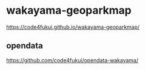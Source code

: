 # wakayama-geoparkmap
 
https://code4fukui.github.io/wakayama-geoparkmap/

## opendata

https://github.com/code4fukui/opendata-wakayama/
